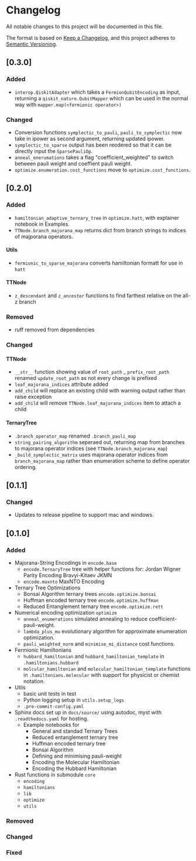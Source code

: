# Changelog

All notable changes to this project will be documented in this file.

The format is based on [Keep a Changelog](https://keepachangelog.com/en/1.1.0/),
and this project adheres to [Semantic Versioning](https://semver.org/spec/v2.0.0.html).

## [0.3.0]
### Added
- `interop.QiskitAdapter` which takes a `FermionQubitEncoding` as input, returning a `qiskit_nature.QubitMapper` which can be used in the normal way with `mapper.map(<fermionic operator>)`

### Changed
- Conversion functions `symplectic_to_pauli`, `pauli_to_symplectic` now take in ipower as second argument, returning updated ipower.
- `symplectic_to_sparse` output has been reodered so that it can be directly input the `SparsePauliOp`.
- `anneal_enerumations` takes a flag "coefficient_weighted" to switch between pauli weight and coeffient pauli weight.
- `optimize.enumeration.cost_functions` move to `optimize.cost_functions`.

## [0.2.0]
### Added
- `hamiltonian_adaptive_ternary_tree` in `optimize.hatt`, with explainer notebook in Examples.
- `TTNode.branch_majorana_map` returns dict from branch strings to indices of majporana operators.

#### Utils
- `fermionic_to_sparse_majorana` converts hamiltonian formatt for use in `hatt`

#### TTNode
- `z_descendant` and `z_ancestor` functions to find farthest relative on the all-z branch

### Removed
- ruff removed from dependencies

### Changed
#### TTNode
- `__str__` function showing value of `root_path`
_ `prefix_root_path` renamed `update_root_path` as not every change is prefixed
- `leaf_majorana_indices` attribute added
- `add_child` will replace an existing child with warning output rather than raise exception
- `add_child` will remove `TTNode.leaf_majorana_indices` item to attach a child

#### TernaryTree
- `.branch_operator_map` renamed `.branch_pauli_map`
- `string_pairing_algorithm` seperaed out, returning map from branches to majorana operator indices (see `TTNode.branch_majorana_map`)
- `_build_symplectic_matrix` uses majorana operator indices from `branch_majorana_map` rather than enumeration scheme to define operator ordering.

## [0.1.1]
### Changed
- Updates to release pipeline to support mac and windows.

## [0.1.0]

### Added
- Majorana-String Encodings in `encode.base`
    - `encode.TernaryTree` tree with helper functions for:
        Jordan Wigner
        Parity Encoding
        Bravyi-Kitaev
        JKMN
    - `encode.maxnto` MaxNTO Encoding
- Ternary Tree Optimizations
    - Bonsai Algorithm ternary trees `encode.optimize.bonsai`
    - Huffman encoded ternary tree `encode.optimize.huffman`
    - Reduced Entanglement ternary tree `encode.optimize.rett`
- Numerical encoding optimization `optimize`
    - `anneal_enumerations` simulated annealing to reduce coefficient-pauli-weight.
    - `lambda_plus_mu` evolutionary algorithm for approximate enumeration optimization.
    - `pauli_weighted_norm` and `minimise_mi_distance` cost functions.
- Fermionic Hamiltonians
    - `hubbard_hamiltonian` and `hubbard_hamiltonian_template` in `.hamiltonians.hubbard`
    - `molcular_hamiltonian` and `molecular_hamiltonian_template` functions in `.hamiltonians.molecular` with support for physicist or chemist notation.
- Utils
    - basic unit tests in test
    - Python logging setup in `utils.setup_logs`
    - `.pre-commit-config.yaml`
- Sphinx docs set up in `docs/source/` using autodoc, myst with `.readthedocs.yaml` for hosting.
    - Example notebooks for
        - General and standad Ternary Trees
        - Reduced entanglement ternary tree
        - Huffman encoded ternary tree
        - Bonsai Algorithm
        - Defining and minimising pauli-weight
        - Encoding the Molecular Hamiltonian
        - Encoding the Hubbard Hamiltonian
- Rust functions in submodule `core`
    - `encoding`
    - `hamiltonians`
    - `lib`
    - `optimize`
    - `utils`

### Removed

### Changed

### Fixed
